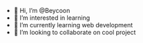 - 👋 Hi, I’m @Beycoon
- 👀 I’m interested in learning
- 🌱 I’m currently learning web development
- 💞️ I’m looking to collaborate on cool project
